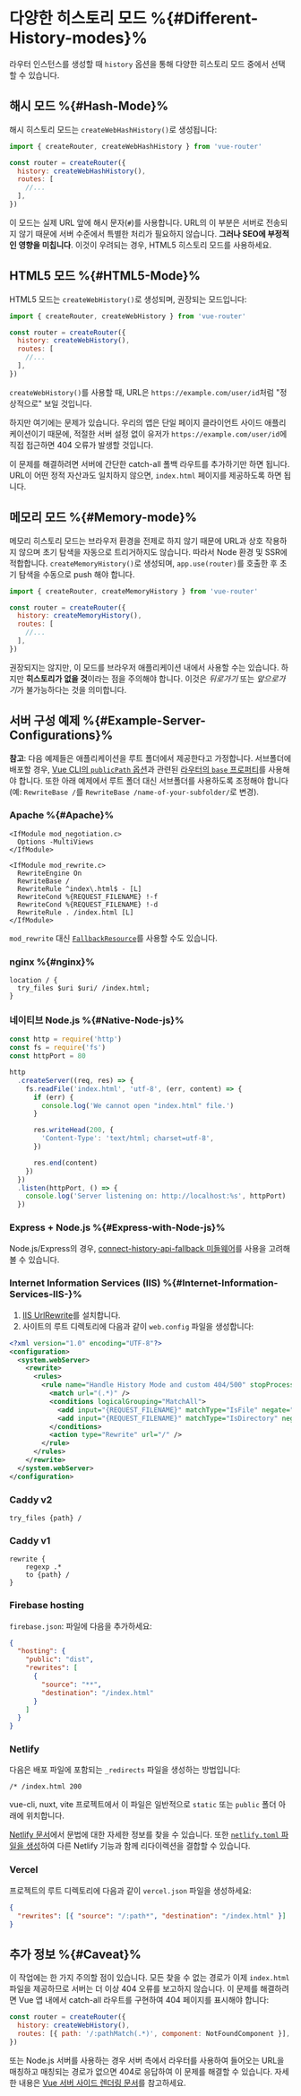 # 다양한 히스토리 모드 %{#Different-History-modes}%

<VueSchoolLink v-if="false"
  href="https://vueschool.io/lessons/history-mode"
  title="Learn about the differences between Hash Mode and HTML5 Mode"
/>

라우터 인스턴스를 생성할 때 `history` 옵션을 통해 다양한 히스토리 모드 중에서 선택할 수 있습니다.

## 해시 모드 %{#Hash-Mode}%

해시 히스토리 모드는 `createWebHashHistory()`로 생성됩니다:

```js
import { createRouter, createWebHashHistory } from 'vue-router'

const router = createRouter({
  history: createWebHashHistory(),
  routes: [
    //...
  ],
})
```

이 모드는 실제 URL 앞에 해시 문자(`#`)를 사용합니다. URL의 이 부분은 서버로 전송되지 않기 때문에 서버 수준에서 특별한 처리가 필요하지 않습니다. **그러나 SEO에 부정적인 영향을 미칩니다**. 이것이 우려되는 경우, HTML5 히스토리 모드를 사용하세요.

## HTML5 모드 %{#HTML5-Mode}%

HTML5 모드는 `createWebHistory()`로 생성되며, 권장되는 모드입니다:

```js
import { createRouter, createWebHistory } from 'vue-router'

const router = createRouter({
  history: createWebHistory(),
  routes: [
    //...
  ],
})
```

`createWebHistory()`를 사용할 때, URL은 `https://example.com/user/id`처럼 "정상적으로" 보일 것입니다.

하지만 여기에는 문제가 있습니다. 우리의 앱은 단일 페이지 클라이언트 사이드 애플리케이션이기 때문에, 적절한 서버 설정 없이 유저가 `https://example.com/user/id`에 직접 접근하면 404 오류가 발생할 것입니다.

이 문제를 해결하려면 서버에 간단한 catch-all 폴백 라우트를 추가하기만 하면 됩니다. URL이 어떤 정적 자산과도 일치하지 않으면, `index.html` 페이지를 제공하도록 하면 됩니다.

## 메모리 모드 %{#Memory-mode}%

메모리 히스토리 모드는 브라우저 환경을 전제로 하지 않기 때문에 URL과 상호 작용하지 않으며 초기 탐색을 자동으로 트리거하지도 않습니다. 따라서 Node 환경 및 SSR에 적합합니다. `createMemoryHistory()`로 생성되며, `app.use(router)`를 호출한 후 초기 탐색을 수동으로 push 해야 합니다.

```js
import { createRouter, createMemoryHistory } from 'vue-router'

const router = createRouter({
  history: createMemoryHistory(),
  routes: [
    //...
  ],
})
```

권장되지는 않지만, 이 모드를 브라우저 애플리케이션 내에서 사용할 수는 있습니다. 하지만 **히스토리가 없을 것**이라는 점을 주의해야 합니다. 이것은 *뒤로가기* 또는 *앞으로가기*가 불가능하다는 것을 의미합니다.

## 서버 구성 예제 %{#Example-Server-Configurations}%

**참고**: 다음 예제들은 애플리케이션을 루트 폴더에서 제공한다고 가정합니다. 서브폴더에 배포할 경우, [Vue CLI의 `publicPath` 옵션](https://cli.vuejs.org/config/#publicpath)과 관련된 [라우터의 `base` 프로퍼티](../../api/interfaces/Router.md#createWebHistory)를 사용해야 합니다. 또한 아래 예제에서 루트 폴더 대신 서브폴더를 사용하도록 조정해야 합니다 (예: `RewriteBase /`를 `RewriteBase /name-of-your-subfolder/`로 변경).

### Apache %{#Apache}%

```
<IfModule mod_negotiation.c>
  Options -MultiViews
</IfModule>

<IfModule mod_rewrite.c>
  RewriteEngine On
  RewriteBase /
  RewriteRule ^index\.html$ - [L]
  RewriteCond %{REQUEST_FILENAME} !-f
  RewriteCond %{REQUEST_FILENAME} !-d
  RewriteRule . /index.html [L]
</IfModule>
```

`mod_rewrite` 대신 [`FallbackResource`](https://httpd.apache.org/docs/2.4/mod/mod_dir.html#fallbackresource)를 사용할 수도 있습니다.

### nginx %{#nginx}%

```nginx
location / {
  try_files $uri $uri/ /index.html;
}
```

### 네이티브 Node.js %{#Native-Node-js}%

```js
const http = require('http')
const fs = require('fs')
const httpPort = 80

http
  .createServer((req, res) => {
    fs.readFile('index.html', 'utf-8', (err, content) => {
      if (err) {
        console.log('We cannot open "index.html" file.')
      }

      res.writeHead(200, {
        'Content-Type': 'text/html; charset=utf-8',
      })

      res.end(content)
    })
  })
  .listen(httpPort, () => {
    console.log('Server listening on: http://localhost:%s', httpPort)
  })
```

### Express + Node.js %{#Express-with-Node-js}%

Node.js/Express의 경우, [connect-history-api-fallback 미들웨어](https://github.com/bripkens/connect-history-api-fallback)를 사용을 고려해볼 수 있습니다.

### Internet Information Services (IIS) %{#Internet-Information-Services-IIS-}%

1. [IIS UrlRewrite](https://www.iis.net/downloads/microsoft/url-rewrite)를 설치합니다.
2. 사이트의 루트 디렉토리에 다음과 같이 `web.config` 파일을 생성합니다:

```xml
<?xml version="1.0" encoding="UTF-8"?>
<configuration>
  <system.webServer>
    <rewrite>
      <rules>
        <rule name="Handle History Mode and custom 404/500" stopProcessing="true">
          <match url="(.*)" />
          <conditions logicalGrouping="MatchAll">
            <add input="{REQUEST_FILENAME}" matchType="IsFile" negate="true" />
            <add input="{REQUEST_FILENAME}" matchType="IsDirectory" negate="true" />
          </conditions>
          <action type="Rewrite" url="/" />
        </rule>
      </rules>
    </rewrite>
  </system.webServer>
</configuration>
```

### Caddy v2

```
try_files {path} /
```

### Caddy v1

```
rewrite {
    regexp .*
    to {path} /
}
```

### Firebase hosting

`firebase.json`: 파일에 다음을 추가하세요:

```json
{
  "hosting": {
    "public": "dist",
    "rewrites": [
      {
        "source": "**",
        "destination": "/index.html"
      }
    ]
  }
}
```

### Netlify

다음은 배포 파일에 포함되는 `_redirects` 파일을 생성하는 방법입니다:

```
/* /index.html 200
```

vue-cli, nuxt, vite 프로젝트에서 이 파일은 일반적으로 `static` 또는 `public` 폴더 아래에 위치합니다.

[Netlify 문서](https://docs.netlify.com/routing/redirects/rewrites-proxies/#history-pushstate-and-single-page-apps)에서 문법에 대한 자세한 정보를 찾을 수 있습니다. 또한 [`netlify.toml` 파일을 생성](https://docs.netlify.com/configure-builds/file-based-configuration/)하여 다른 Netlify 기능과 함께 리다이렉션을 결합할 수 있습니다.

### Vercel

프로젝트의 루트 디렉토리에 다음과 같이 `vercel.json` 파일을 생성하세요:

```json
{
  "rewrites": [{ "source": "/:path*", "destination": "/index.html" }]
}
```

## 추가 정보 %{#Caveat}%

이 작업에는 한 가지 주의할 점이 있습니다. 모든 찾을 수 없는 경로가 이제 `index.html` 파일을 제공하므로 서버는 더 이상 404 오류를 보고하지 않습니다. 이 문제를 해결하려면 Vue 앱 내에서 catch-all 라우트를 구현하여 404 페이지를 표시해야 합니다:

```js
const router = createRouter({
  history: createWebHistory(),
  routes: [{ path: '/:pathMatch(.*)', component: NotFoundComponent }],
})
```

또는 Node.js 서버를 사용하는 경우 서버 측에서 라우터를 사용하여 들어오는 URL을 매칭하고 매칭되는 경로가 없으면 404로 응답하여 이 문제를 해결할 수 있습니다. 자세한 내용은 [Vue 서버 사이드 렌더링 문서](https://vuejs.org/guide/scaling-up/ssr.html)를 참고하세요.
